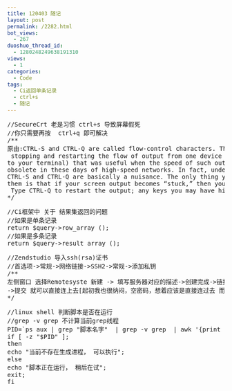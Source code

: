 ```yaml
---
title: 120403 随记
layout: post
permalink: /2282.html
bot_views:
  - 267
duoshuo_thread_id:
  - 1280248249638191310
views:
  - 1
categories:
  - Code
tags:
  - Ci返回单条记录
  - ctrl+s
  - 随记
---
```

<pre lang="php">//SecureCrt 老是习惯 ctrl+s 导致屏幕假死
//你只需要再按  ctrl+q 即可解决
/**
原由:CTRL-S and CTRL-Q are called flow-control characters. They represent an antiquated way of
 stopping and restarting the flow of output from one device to another (e.g., from the computer 
to your terminal) that was useful when the speed of such output was low. They are rather 
obsolete in these days of high-speed networks. In fact, under the latter conditions, 
CTRL-S and CTRL-Q are basically a nuisance. The only thing you really need to know about 
them is that if your screen output becomes “stuck,” then you may have hit CTRL-S by accident.
 Type CTRL-Q to restart the output; any keys you may have hit in between will then take effect.
*/</pre>

<pre lang="php">//Ci框架中 关于 结果集返回的问题
//如果是单条记录
return $query->row_array ();
//如果是多条记录
return $query->result_array ();
</pre>

<pre lang="php">//Zendstudio 导入ssh(rsa)证书
//首选项->常规->网络链接->SSH2->常规->添加私钥
/**
左侧窗口 选择Remotesyste 新建 -> 填写服务器对应的描述->创建完成->链接  输入用户名 ->密码留空
->提交 就可以直接连上去[起初我也很纳闷，空密码，想着应该是直接连过去 而不需要输入密码]
*/
</pre>

<pre lang="php">//linux shell 判断脚本是否在运行
//grep -v grep 不计算当前grep线程
PID=`ps aux | grep "脚本名字"  | grep -v grep  | awk '{print $2}'`
if [ -z "$PID" ];
then
echo "当前不存在生成进程， 可以执行";
else
echo "脚本正在运行， 稍后在试";
exit;
fi
</pre>